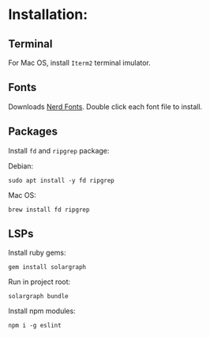 # Installation:

## Terminal
For Mac OS, install `Iterm2` terminal imulator.

## Fonts
Downloads [Nerd Fonts](https://github.com/ryanoasis/nerd-fonts/releases/tag/v2.2.2). Double click each font file to install.

## Packages
Install `fd` and `ripgrep` package:

Debian:
```
sudo apt install -y fd ripgrep
```

Mac OS:
```
brew install fd ripgrep
```

## LSPs

Install ruby gems:
```
gem install solargraph
```
Run in project root:
```
solargraph bundle
```

Install npm modules:
```
npm i -g eslint
```
